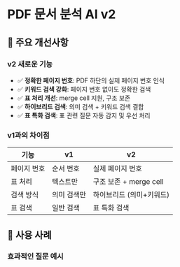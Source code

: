 # PDF 문서 분석 AI v2

## 🚀 주요 개선사항

### v2 새로운 기능
- ✅ **정확한 페이지 번호**: PDF 하단의 실제 페이지 번호 인식
- ✅ **키워드 검색 강화**: 페이지 번호 없이도 정확한 검색
- ✅ **표 처리 개선**: merge cell 지원, 구조 보존
- ✅ **하이브리드 검색**: 의미 검색 + 키워드 검색 결합
- ✅ **표 특화 검색**: 표 관련 질문 자동 감지 및 우선 처리

### v1과의 차이점
| 기능 | v1 | v2 |
|------|----|----|
| 페이지 번호 | 순서 번호 | 실제 페이지 번호 |
| 표 처리 | 텍스트만 | 구조 보존 + merge cell |
| 검색 방식 | 의미 검색만 | 하이브리드 (의미+키워드) |
| 표 검색 | 일반 검색 | 표 특화 검색 |

## 🎯 사용 사례

### 효과적인 질문 예시
